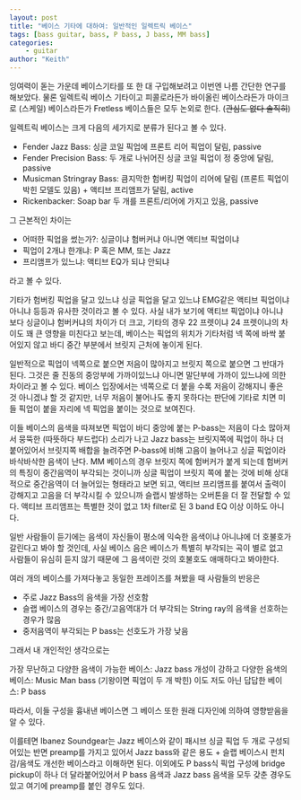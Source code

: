 ```yaml
---
layout: post
title: "베이스 기타에 대하여: 일반적인 일렉트릭 베이스"
tags: [bass guitar, bass, P bass, J bass, MM bass]
categories:
    - guitar
author: "Keith"
---
```


잉여력이 돋는 가운데 베이스기타를 또 한 대 구입해보려고 이번엔 나름 간단한 연구를 해보았다. 물론 일렉트릭 베이스 기타이고 피콜로라든가 바이올린 베이스라든가 마이크로 (스케일) 베이스라든가 Fretless 베이스들은 모두 논외로 한다. (~~관심도 없다 솔직히~~)

일렉트릭 베이스는 크게 다음의 세가지로 분류가 된다고 볼 수 있다.

- Fender Jazz Bass: 싱글 코일 픽업에 프론트 리어 픽업이 달림, passive
- Fender Precision Bass: 두 개로 나뉘어진 싱글 코일 픽업이 정 중앙에 달림, passive
- Musicman Stringray Bass: 큼지막한 험버킹 픽업이 리어에 달림 (프론트 픽업이 박힌 모델도 있음) + 액티브 프리앰프가 달림, active
- Rickenbacker: Soap bar 두 개를 프론트/리어에 가지고 있음, passive

그 근본적인 차이는 

- 어떠한 픽업을 썼는가?: 싱글이냐 험버커냐 아니면 액티브 픽업이냐
- 픽업이 2개냐 한개냐: P 혹은 MM, 또는 Jazz
- 프리앰프가 있느냐: 액티브 EQ가 되냐 안되냐

라고 볼 수 있다.

기타가 험버킹 픽업을 달고 있느냐 싱글 픽업을 달고 있느냐 EMG같은 액티브 픽업이냐 아니냐 등등과 유사한 것이라고 볼 수 있다. 사실 내가 보기에 액티브 픽업이냐 아니냐 보다 싱글이냐 험버커냐의 차이가 더 크고, 기타의 경우 22 프렛이냐 24 프렛이냐의 차이도 꽤 큰 영향을 미친다고 보는데, 베이스는 픽업의 위치가 기타처럼 넥 쪽에 바싹 붙어있지 않고 바디 중간 부분에서 브릿지 근처에 놓이게 된다. 

일반적으로 픽업이 넥쪽으로 붙으면 저음이 많아지고 브릿지 쪽으로 붙으면 그 반대가 된다. 그것은 줄 진동의 중앙부에 가까이있느냐 아니면 말단부에 가까이 있느냐에 의한 차이라고 볼 수 있다. 베이스 입장에서는 넥쪽으로 더 붙을 수록 저음이 강해지니 좋은 것 아니겠냐 할 것 같지만, 너무 저음이 불어나도 좋지 못하다는 판단에 기타로 치면 미들 픽업이 붙을 자리에 넥 픽업을 붙이는 것으로 보여진다. 

이들 베이스의 음색을 따져보면 픽업이 바디 중앙에 붙는 P-bass는 저음이 다소 많아져서 뭉뚝한 (따뜻하다 부드럽다) 소리가 나고 Jazz bass는 브릿지쪽에 픽업이 하나 더 붙어있어서 브릿지쪽 배합을 늘려주면 P-bass에 비해 고음이 늘어나고 싱글 픽업이라 바삭바삭한 음색이 난다. MM 베이스의 경우 브릿지 쪽에 험버커가 붙게 되는데 험버커의 특징이 중간음역이 부각되는 것이니까 싱글 픽업이 브릿지 쪽에 붙는 것에 비해 상대적으로 중간음역이 더 늘어있는 형태라고 보면 되고, 액티브 프리앰프를 붙여서 출력이 강해지고 고음을 더 부각시킬 수 있으니까 슬랩시 발생하는 오버톤을 더 잘 전달할 수 있다. 액티브 프리앰프는 특별한 것이 없고 1차 filter로 된 3 band EQ 이상 이하도 아니다. 

일반 사람들이 듣기에는 음색이 자신들이 평소에 익숙한 음색이냐 아니냐에 더 호불호가 갈린다고 봐야 할 것인데, 사실 베이스 음은 베이스가 특별히 부각되는 곡이 별로 없고 사람들이 유심히 듣지 않기 때문에 그 음색이란 것의 호불호도 애매하다고 봐야한다. 

여러 개의 베이스를 가져다놓고 동일한 프레이즈를 쳐봤을 때 사람들의 반응은

- 주로 Jazz Bass의 음색을 가장 선호함
- 슬랩 베이스의 경우는 중간/고음역대가 더 부각되는 String ray의 음색을 선호하는 경우가 많음 
- 중저음역이 부각되는 P bass는 선호도가 가장 낮음 

그래서 내 개인적인 생각으로는

가장 무난하고 다양한 음색이 가능한 베이스: Jazz bass
개성이 강하고 다양한 음색의 베이스: Music Man bass (기왕이면 픽업이 두 개 박힌)
이도 저도 아닌 답답한 베이스: P bass

따라서, 이들 구성을 흉내낸 베이스면 그 베이스 또한 원래 디자인에 의하여 영향받음을 알 수 있다.

이를테면 Ibanez Soundgear는 Jazz 베이스와 같이 패시브 싱글 픽업 두 개로 구성되어있는 반면 preamp를 가지고 있어서 Jazz bass와 같은 용도 + 슬랩 베이스시 펀치감/음색도 개선한 베이스라고 이해하면 된다. 이외에도 P bass식 픽업 구성에 bridge pickup이 하나 더 달라붙어있어서 P bass 음색과 Jazz bass 음색을 모두 갖춘 경우도 있고 여기에 preamp를 붙인 경우도 있다. 